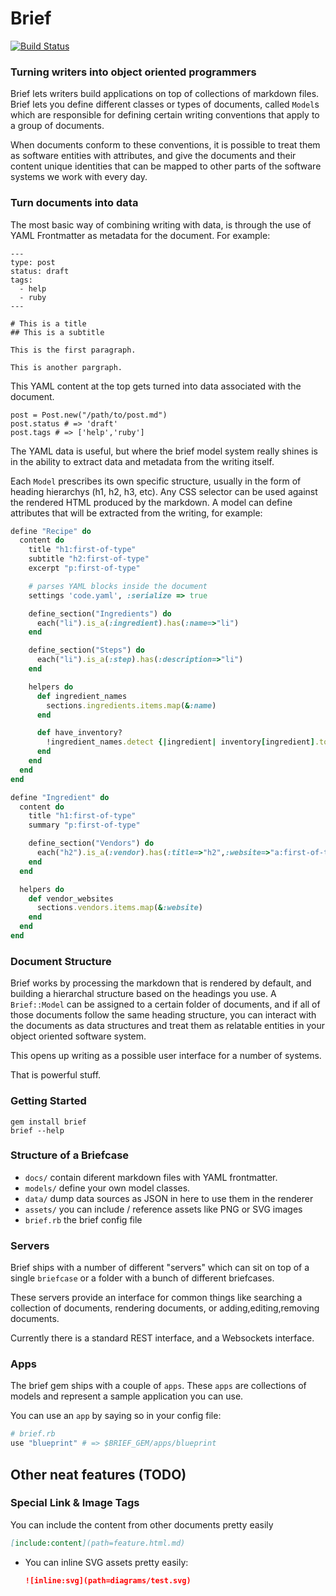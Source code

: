 # Brief 
[![Build
Status](https://travis-ci.org/datapimp/brief.svg?branch=master)](https://travis-ci.org/datapimp/brief)

### Turning writers into object oriented programmers 

Brief lets writers build applications on top of collections of markdown files.  Brief lets you define different classes or types of documents, called `Model`s which are responsible for defining certain writing conventions that apply to a group of documents.

When documents conform to these conventions, it is possible to treat them as software entities with attributes, and give the documents and their content unique identities that can be mapped to other parts of the software systems we work with every day. 

### Turn documents into data 

The most basic way of combining writing with data, is through the use of YAML Frontmatter as metadata for the document.  For example:

```
---
type: post
status: draft
tags:
  - help
  - ruby
---

# This is a title
## This is a subtitle

This is the first paragraph.

This is another pargraph.
```

This YAML content at the top gets turned into data associated with the document. 

```
post = Post.new("/path/to/post.md") 
post.status # => 'draft'
post.tags # => ['help','ruby']
```

The YAML data is useful, but where the brief model system really shines is in the ability to extract data and metadata from the writing itself.

Each `Model` prescribes its own specific structure, usually in the form of heading hierarchys (h1, h2, h3, etc). Any CSS selector can be used against the rendered HTML produced by the markdown.  A model can define attributes that will be extracted from the writing, for example:

```ruby
define "Recipe" do
  content do
    title "h1:first-of-type"
    subtitle "h2:first-of-type"
    excerpt "p:first-of-type"

    # parses YAML blocks inside the document
    settings 'code.yaml', :serialize => true

    define_section("Ingredients") do
      each("li").is_a(:ingredient).has(:name=>"li")
    end

    define_section("Steps") do
      each("li").is_a(:step).has(:description=>"li")
    end

    helpers do
      def ingredient_names
        sections.ingredients.items.map(&:name)
      end

      def have_inventory?
        !ingredient_names.detect {|ingredient| inventory[ingredient].to_i <= 0 }
      end
    end
  end
end

define "Ingredient" do
  content do
    title "h1:first-of-type"
    summary "p:first-of-type"

    define_section("Vendors") do
      each("h2").is_a(:vendor).has(:title=>"h2",:website=>"a:first-of-type")
    end
  end

  helpers do
    def vendor_websites
      sections.vendors.items.map(&:website)
    end
  end
end
```

### Document Structure 

Brief works by processing the markdown that is rendered by default, and building a hierarchal structure based on the headings you use. A `Brief::Model` can be assigned to a certain folder of documents, and if all of those documents follow the same heading structure, you can 
interact with the documents as data structures and treat them as relatable entities in your object oriented software system.  

This opens up writing as a possible user interface for a number of
systems.  

That is powerful stuff.

### Getting Started

```
gem install brief
brief --help
```

### Structure of a Briefcase

- `docs/` contain diferent markdown files with YAML frontmatter.
- `models/` define your own model classes.
- `data/` dump data sources as JSON in here to use them in the renderer 
- `assets/` you can include / reference assets like PNG or SVG images
- `brief.rb` the brief config file

### Servers

Brief ships with a number of different "servers" which can sit on top of
a single `briefcase` or a folder with a bunch of different briefcases.

These servers provide an interface for common things like searching a
collection of documents, rendering documents, or adding,editing,removing
documents.

Currently there is a standard REST interface, and a Websockets
interface.

### Apps

The brief gem ships with a couple of `apps`.  These `apps` are
collections of models and represent a sample application you can use.

You can use an `app` by saying so in your config file:

```ruby
# brief.rb
use "blueprint" # => $BRIEF_GEM/apps/blueprint
```

## Other neat features (TODO)

### Special Link & Image Tags

You can include the content from other documents pretty easily

  ```markdown
  [include:content](path=feature.html.md)
  ```

- You can inline SVG assets pretty easily:

  ```markdown
  ![inline:svg](path=diagrams/test.svg)
  ```
